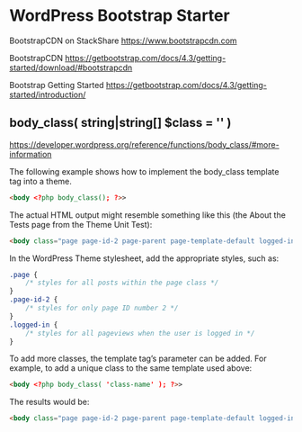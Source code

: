 # WordPress Bootstrap Starter

BootstrapCDN on StackShare
https://www.bootstrapcdn.com

BootstrapCDN
https://getbootstrap.com/docs/4.3/getting-started/download/#bootstrapcdn

Bootstrap Getting Started
https://getbootstrap.com/docs/4.3/getting-started/introduction/

## body_class( string|string[] $class = '' )
https://developer.wordpress.org/reference/functions/body_class/#more-information

The following example shows how to implement the body_class template tag into a theme.
```html
<body <?php body_class(); ?>>
```

The actual HTML output might resemble something like this (the About the Tests page from the Theme Unit Test):
```html
<body class="page page-id-2 page-parent page-template-default logged-in">
```

In the WordPress Theme stylesheet, add the appropriate styles, such as:
```css
.page {
    /* styles for all posts within the page class */
}
.page-id-2 {
    /* styles for only page ID number 2 */
}
.logged-in {
    /* styles for all pageviews when the user is logged in */
}
```
To add more classes, the template tag’s parameter can be added. For example, to add a unique class to the same template used above:
```html
<body <?php body_class( 'class-name' ); ?>>
```

The results would be:
```html
<body class="page page-id-2 page-parent page-template-default logged-in class-name">
```
